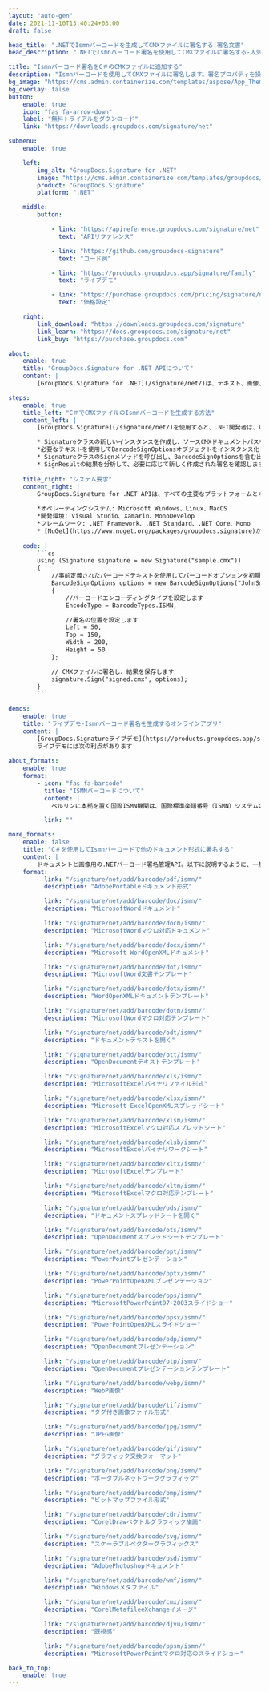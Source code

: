 ```yaml
---
layout: "auto-gen"
date: 2021-11-10T13:40:24+03:00
draft: false

head_title: ".NETでIsmnバーコードを生成してCMXファイルに署名する|署名文書"
head_description: ".NETでIsmnバーコード署名を使用してCMXファイルに署名する-人気のあるビジネスドキュメントや画像ファイル形式にバーコードを追加します."

title: "Ismnバーコード署名をC＃のCMXファイルに追加する"
description: "Ismnバーコードを使用してCMXファイルに署名します。署名プロパティを操作し、ニーズに合ったドキュメント内で高度な署名オプションを設定します."
bg_image: "https://cms.admin.containerize.com/templates/aspose/App_Themes/V3/images/bg/header1.png"
bg_overlay: false
button:
    enable: true
    icon: "fas fa-arrow-down"
    label: "無料トライアルをダウンロード"
    link: "https://downloads.groupdocs.com/signature/net"

submenu:
    enable: true

    left:
        img_alt: "GroupDocs.Signature for .NET"
        image: "https://cms.admin.containerize.com/templates/groupdocs/images/product-logos/90x90-noborder/groupdocs-signature-net.png"
        product: "GroupDocs.Signature"
        platform: ".NET"

    middle:
        button:

            - link: "https://apireference.groupdocs.com/signature/net"
              text: "APIリファレンス"

            - link: "https://github.com/groupdocs-signature"
              text: "コード例"

            - link: "https://products.groupdocs.app/signature/family"
              text: "ライブデモ"

            - link: "https://purchase.groupdocs.com/pricing/signature/net"
              text: "価格設定"

    right:
        link_download: "https://downloads.groupdocs.com/signature"
        link_learn: "https://docs.groupdocs.com/signature/net"
        link_buy: "https://purchase.groupdocs.com"

about:
    enable: true
    title: "GroupDocs.Signature for .NET APIについて"
    content: |
        [GroupDocs.Signature for .NET](/signature/net/)は、テキスト、画像、バーコード、スタンプ、フォームフィールド、QRコード、メタデータなどのさまざまな署名タイプを使用してデジタルドキュメントに電子署名するネイティブ.NETAPIです。ユーザーは、PDF、Microsoft Word、Excelワークシート、PowerPointプレゼンテーション、Adobe Photoshop、メタファイル、および画像ファイル形式内のデジタル署名を追加、編集、検証、削除、および検索でき、必要に応じて署名プロパティをカスタマイズするための追加サポートがあります。

steps:
    enable: true
    title_left: "C＃でCMXファイルのIsmnバーコードを生成する方法"
    content_left: |
        [GroupDocs.Signature](/signature/net/)を使用すると、.NET開発者は、いくつかの簡単な手順を実行することで、アプリケーション内のCMXファイルにIsmnバーコードを簡単に追加できます。

        * Signatureクラスの新しいインスタンスを作成し、ソースCMXドキュメントパスをコンストラクターパラメーターとして渡します。
        *必要なテキストを使用してBarcodeSignOptionsオブジェクトをインスタンス化し、EncodeTypeプロパティをISMNに設定します。
        * SignatureクラスのSignメソッドを呼び出し、BarcodeSignOptionsを含む出力CMXファイル名を渡します。
        * SignResultの結果を分析して、必要に応じて新しく作成された署名を確認します。
        
    title_right: "システム要求"
    content_right: |
        GroupDocs.Signature for .NET APIは、すべての主要なプラットフォームとオペレーティングシステムでサポートされています。以下のコードを実行する前に、システムに次の前提条件がインストールされていることを確認してください。

        *オペレーティングシステム: Microsoft Windows、Linux、MacOS
        *開発環境: Visual Studio、Xamarin、MonoDevelop
        *フレームワーク: .NET Framework、.NET Standard、.NET Core、Mono
        * [NuGet](https://www.nuget.org/packages/groupdocs.signature)からGroupDocs.Signaturefor.NETの最新バージョンをダウンロードします
        
    code: |
        ```cs
        using (Signature signature = new Signature("sample.cmx"))
        {
            //事前定義されたバーコードテキストを使用してバーコードオプションを初期化します
            BarcodeSignOptions options = new BarcodeSignOptions("JohnSmith")
            {
                //バーコードエンコーディングタイプを設定します
                EncodeType = BarcodeTypes.ISMN,

                //署名の位置を設定します
                Left = 50,
                Top = 150,
                Width = 200,
                Height = 50
            };

            // CMXファイルに署名し、結果を保存します 
            signature.Sign("signed.cmx", options);
        }
        ```
        
demos:
    enable: true
    title: "ライブデモ-Ismnバーコード署名を生成するオンラインアプリ"
    content: |
        [GroupDocs.Signatureライブデモ](https://products.groupdocs.app/signature/family)サイトにアクセスして、IsmnバーコードをCMXファイルに今すぐ追加してください。  
        ライブデモには次の利点があります
        
about_formats:
    enable: true
    format:
        - icon: "fas fa-barcode"
          title: "ISMNバーコードについて"
          content: |
            ベルリンに本拠を置く国際ISMN機関は、国際標準楽譜番号（ISMN）システムの世界的な使用を調整および管理し、ISMNを規制するISO10957規格の登録機関として機能します。 

          link: ""

more_formats:
    enable: false
    title: "C＃を使用してIsmnバーコードで他のドキュメント形式に署名する"
    content: |
        ドキュメントと画像用の.NETバーコード署名管理API。以下に説明するように、一般的なファイル形式のいくつかにバーコード署名を追加します。
    format: 
          link: "/signature/net/add/barcode/pdf/ismn/"
          description: "AdobePortableドキュメント形式"

          link: "/signature/net/add/barcode/doc/ismn/"
          description: "MicrosoftWordドキュメント"

          link: "/signature/net/add/barcode/docm/ismn/"
          description: "MicrosoftWordマクロ対応ドキュメント"

          link: "/signature/net/add/barcode/docx/ismn/"
          description: "Microsoft WordOpenXMLドキュメント"

          link: "/signature/net/add/barcode/dot/ismn/"
          description: "MicrosoftWord文書テンプレート"

          link: "/signature/net/add/barcode/dotx/ismn/"
          description: "WordOpenXMLドキュメントテンプレート"

          link: "/signature/net/add/barcode/dotm/ismn/"
          description: "MicrosoftWordマクロ対応テンプレート"       

          link: "/signature/net/add/barcode/odt/ismn/"
          description: "ドキュメントテキストを開く"

          link: "/signature/net/add/barcode/ott/ismn/"
          description: "OpenDocumentテキストテンプレート"

          link: "/signature/net/add/barcode/xls/ismn/"
          description: "MicrosoftExcelバイナリファイル形式"

          link: "/signature/net/add/barcode/xlsx/ismn/"
          description: "Microsoft ExcelOpenXMLスプレッドシート"

          link: "/signature/net/add/barcode/xlsm/ismn/"
          description: "MicrosoftExcelマクロ対応スプレッドシート"

          link: "/signature/net/add/barcode/xlsb/ismn/"
          description: "MicrosoftExcelバイナリワークシート"

          link: "/signature/net/add/barcode/xltx/ismn/"
          description: "MicrosoftExcelテンプレート"

          link: "/signature/net/add/barcode/xltm/ismn/"
          description: "MicrosoftExcelマクロ対応テンプレート"

          link: "/signature/net/add/barcode/ods/ismn/"
          description: "ドキュメントスプレッドシートを開く"

          link: "/signature/net/add/barcode/ots/ismn/"
          description: "OpenDocumentスプレッドシートテンプレート"

          link: "/signature/net/add/barcode/ppt/ismn/"
          description: "PowerPointプレゼンテーション"

          link: "/signature/net/add/barcode/pptx/ismn/"
          description: "PowerPointOpenXMLプレゼンテーション"

          link: "/signature/net/add/barcode/pps/ismn/"
          description: "MicrosoftPowerPoint97-2003スライドショー"

          link: "/signature/net/add/barcode/ppsx/ismn/"
          description: "PowerPointOpenXMLスライドショー"                              

          link: "/signature/net/add/barcode/odp/ismn/"
          description: "OpenDocumentプレゼンテーション"

          link: "/signature/net/add/barcode/otp/ismn/"
          description: "OpenDocumentプレゼンテーションテンプレート"

          link: "/signature/net/add/barcode/webp/ismn/"
          description: "WebP画像"

          link: "/signature/net/add/barcode/tif/ismn/"
          description: "タグ付き画像ファイル形式"

          link: "/signature/net/add/barcode/jpg/ismn/"
          description: "JPEG画像"

          link: "/signature/net/add/barcode/gif/ismn/"
          description: "グラフィック交換フォーマット"

          link: "/signature/net/add/barcode/png/ismn/"
          description: "ポータブルネットワークグラフィック"

          link: "/signature/net/add/barcode/bmp/ismn/"
          description: "ビットマップファイル形式"

          link: "/signature/net/add/barcode/cdr/ismn/"
          description: "CorelDrawベクトルグラフィック描画"

          link: "/signature/net/add/barcode/svg/ismn/"
          description: "スケーラブルベクターグラフィックス"

          link: "/signature/net/add/barcode/psd/ismn/"
          description: "AdobePhotoshopドキュメント"

          link: "/signature/net/add/barcode/wmf/ismn/"
          description: "Windowsメタファイル"        

          link: "/signature/net/add/barcode/cmx/ismn/"
          description: "CorelMetafileeXchangeイメージ"

          link: "/signature/net/add/barcode/djvu/ismn/"
          description: "既視感"

          link: "/signature/net/add/barcode/ppsm/ismn/"
          description: "MicrosoftPowerPointマクロ対応のスライドショー"

back_to_top:
    enable: true
---
```

